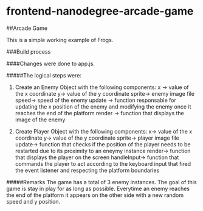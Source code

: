 frontend-nanodegree-arcade-game
===============================

##Arcade Game

This is a simple working example of Frogs.

###Build process 

####Changes were done to app.js.

#####The logical steps were:

1. Create an Enemy Object with the following components:
x -> value of the x coordinate
y-> value of the y coordinate
sprite-> enemy image file
speed-> speed of the enemy
update -> function responsable for updating the x position of the enemy and modifying the enemy once it reaches the end of the platform
render -> function that displays the image of the enemy

1. Create Player Object with the following components:
x-> value of the x coordinate
y-> value of the y coordinate
sprite-> player image file
update-> function that checks if the position of the player needs to be restarted due to its proximity to an eneymy instance
render-> function that displays the player on the screen
handleInput-> function that commands the player to act according to the keyboard input that fired the event listener and respecting the platform boundaries

#####Remarks
The game has a total of 3 enemy instances.
The goal of this game is stay in play for as long as possible.
Everytime an enemy reaches the end of the platform it appears on the other side with a new random speed and y position. 
